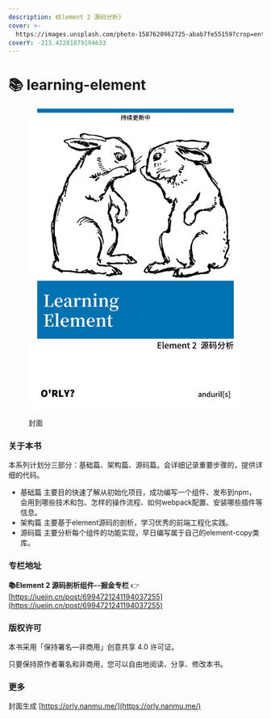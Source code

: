 ```yaml
---
description: 《Element 2 源码分析》
cover: >-
  https://images.unsplash.com/photo-1587620962725-abab7fe55159?crop=entropy&cs=tinysrgb&fm=jpg&ixid=MnwxOTcwMjR8MHwxfHNlYXJjaHw1fHxjb2RlfGVufDB8fHx8MTY2MTgyMzgwNg&ixlib=rb-1.2.1&q=80
coverY: -213.42281879194633
---
```


# 📚 learning-element

<figure><img src=".gitbook/assets/learning-element-cover.jpg" alt=""><figcaption><p>封面</p></figcaption></figure>

### 关于本书

本系列计划分三部分：基础篇、架构篇、源码篇。会详细记录重要步骤的，提供详细的代码。

* 基础篇  主要目的快速了解从初始化项目，成功编写一个组件、发布到npm，会用到哪些技术和包、怎样的操作流程、如何webpack配置、安装哪些插件等信息。
* 架构篇  主要基于element源码的剖析，学习优秀的前端工程化实践。
* 源码篇  主要分析每个组件的功能实现，早日编写属于自己的element-copy类库。

### 专栏地址

**📚Element 2 源码剖析组件--掘金专栏** 👉 [https://juejin.cn/post/6994721241194037255](https://juejin.cn/post/6994721241194037255)



### 版权许可 <a href="#e7-89-88-e6-9d-83-e8-ae-b8-e5-8f-af" id="e7-89-88-e6-9d-83-e8-ae-b8-e5-8f-af"></a>

本书采用「保持署名—非商用」创意共享 4.0 许可证。

只要保持原作者署名和非商用，您可以自由地阅读、分享、修改本书。

### 更多

封面生成 [https://orly.nanmu.me/](https://orly.nanmu.me/)
